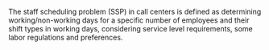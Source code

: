 The staff scheduling problem (SSP) in call centers is defined as determining working/non-working days for a specific number of employees and their shift types in working days, considering service level requirements, some labor regulations and preferences.
